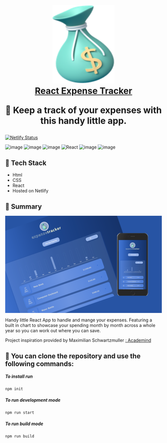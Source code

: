 <h1 align="center">
  <br>
  <a href="https://track-those-expenses.netlify.app/" target="__blank"><img src="/app/public/img/favicon.png" alt="Money Expense Tracker" width="200"></a>
  <br>
  <a href="https://track-those-expenses.netlify.app/" target="__blank">React Expense Tracker</a>
  <br>
  <p>🚀 Keep a track of your expenses with this handy little app.</p>
</h1>

[![Netlify Status](https://api.netlify.com/api/v1/badges/03fce3ab-7ae4-4737-ad8a-9216d1e43787/deploy-status)](https://app.netlify.com/sites/track-those-expenses/deploys)

![image](https://img.shields.io/badge/HTML5-E34F26?style=for-the-badge&logo=html5&logoColor=white)
![image](https://img.shields.io/badge/CSS3-1572B6?style=for-the-badge&logo=css3&logoColor=white)
![image](https://img.shields.io/badge/JavaScript-F7DF1E?style=for-the-badge&logo=javascript&logoColor=black)
![React](https://img.shields.io/badge/react-%2320232a.svg?style=for-the-badge&logo=react&logoColor=%2361DAFB)
![image](https://img.shields.io/badge/Git-F05032?style=for-the-badge&logo=git&logoColor=white)
![image](https://img.shields.io/badge/Netlify-00C7B7?style=for-the-badge&logo=netlify&logoColor=white)

## 🏓 Tech Stack

- Html
- CSS
- React
- Hosted on Netlify

## 🥎 Summary

<img align='center' src="/app/public/img/README.png" alt="Expense Tracker">

Handy little React App to handle and mange your expenses. Featuring a built in chart to showcase your spending month by month across a whole year so you can work out where you can save.

Project inspiration provided by Maximilian Schwartzmuller <a href="https://academind.com">: Academind</a>

## 🚀 You can clone the repository and use the following commands:

##### To install run

```shell
npm init
```

##### To run development mode

```shell
npm run start
```

##### To run build mode

```shell
npm run build
```

